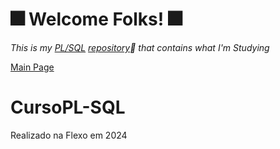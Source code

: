 # :fireworks: **Welcome Folks!** :fireworks:
*This is my [PL/SQL](https://www.oracle.com/br/database/technologies/appdev/plsql.htmlt) [repository](https://github.com/OdairPanizziJunior/PHP/tree/main/Scripts):eyes:
 that contains what I'm Studying* 
 
 [Main Page](https://github.com/OdairPanizziJunior)

# CursoPL-SQL
Realizado na Flexo em 2024
